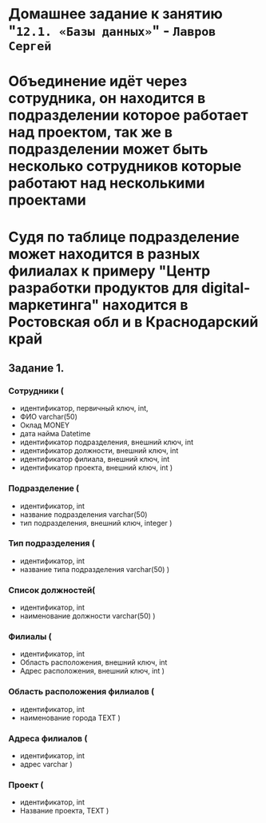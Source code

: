 # Домашнее задание к занятию "`12.1. «Базы данных»`" - `Лавров Сергей`


# Объединение идёт через сотрудника, он находится в подразделении которое работает над проектом, так же в подразделении может быть несколько сотрудников которые работают над несколькими проектами

# Судя по таблице подразделение может находится в разных филиалах к примеру "Центр разработки продуктов для digital-маркетинга" находится в Ростовская обл и в Краснодарский край

## Задание 1.
### Сотрудники (
 * идентификатор, первичный ключ, int,
 * ФИО varchar(50)
 * Оклад MONEY
 * дата найма Datetime
 * идентификатор подразделения, внешний ключ, int
 * идентификатор должности, внешний ключ, int
 * идентификатор филиала, внешний ключ, int 
 * идентификатор проекта, внешний ключ, int
)  
### Подразделение (
 * идентификатор, int
 * название подразделения varchar(50)
 * тип подразделения, внешний ключ, integer
) 
### Тип подразделения (
 * идентификатор, int
 * название типа подразделения varchar(50)
 )   
### Список должностей(
 * идентификатор, int
 * наименование должности varchar(50)
)
### Филиалы (
 * идентификатор, int
 * Область расположения, внешний ключ, int
 * Адрес расположения, внешний ключ, int
)
### Область расположения филиалов (
 * идентификатор, int
 * наименование города TEXT
)
### Адреса филиалов (
 * идентификатор, int
 * адрес varchar
)
### Проект (
 * идентификатор, int
 * Название проекта, TEXT
)

